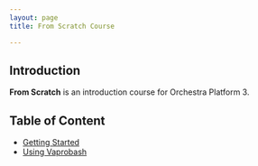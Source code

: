 ```yaml
---
layout: page
title: From Scratch Course

---
```


## Introduction

**From Scratch** is an introduction course for Orchestra Platform 3.

## Table of Content
* [Getting Started](/from-scratch/installation)
* [Using Vaprobash](/from-scratch/using-vaprobash)
